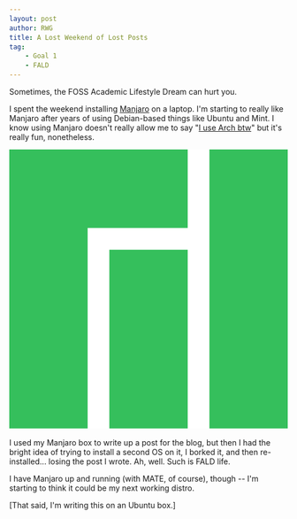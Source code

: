 ```yaml
---
layout: post
author: RWG
title: A Lost Weekend of Lost Posts
tag: 
    - Goal 1
    - FALD
---
```


Sometimes, the FOSS Academic Lifestyle Dream can hurt you. 

I spent the weekend installing [Manjaro](https://manjaro.org/) on a laptop. I'm starting to really like Manjaro after years of using Debian-based things like Ubuntu and Mint. I know using Manjaro doesn't really allow me to say "[I use Arch btw](https://us-browse.startpage.com/av/anon-image?piurl=https%3A%2F%2Fpbs.twimg.com%2Fmedia%2FDplToN8UwAAVKrG.jpg&sp=1614633024Td5a5c55f91dbaa7f113abecead862dd2c93f7b804f24473957dcb450b1f72a9e)" but it's really fun, nonetheless.

<img src="/assets/images/manjaro.png" alt="Manjaro Linux Logo">

I used my Manjaro box to write up a post for the blog, but then I had the bright idea of trying to install a second OS on it, I borked it, and then re-installed... losing the post I wrote. Ah, well. Such is FALD life.

I have Manjaro up and running (with MATE, of course), though -- I'm starting to think it could be my next working distro.

[That said, I'm writing this on an Ubuntu box.]

